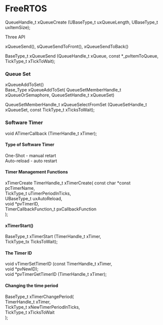 # FreeRTOS

QueueHandle_t xQueueCreate (UBaseType_t uxQueueLength, UBaseType_t uxItemSize);

Three API

xQueueSend(), sQueueSendToFront(), xQueueSendToBack()

BaseType_t xQueueSend (QueueHandle_t xQueue, const *_pvItemToQueue, TickType_t xTickToWait);


<H3> Queue Set</H3>
xQueueAddToSet() <br>
Base_Type xQueueAddToSet( QueueSetMemberHandle_t xQueueOrSemaphore, QueueSetHandle_t xQueueSet) <br>

QueueSetMemberHandle_t xQueueSelectFromSet (QueueSetHandle_t xQueueSet, const TickType_t xTicksToWait); <br>

<H3>Software Timer</H3>
void ATimerCallback (TimerHandle_t xTimer);
<H4>Type of Software Timer</H4>
One-Shot - manual retart<br> 
Auto-reload - auto restart<br>

<H4>Timer Management Functions</H4>
xTimerCreate
TimerHandle_t xTimerCreate(
                          const char *const pcTimerName, <br>
                          TickType_t uTimerPeriodInTicks, <br>
                          UBaseType_t uxAutoReload, <br>
                          void *pvTimerID, <br>
                          TimerCallbackFunction_t pxCallbackFunction <br>
                          ); <br>
                          
<H4>xTimerStart()</H4>
BaseType_t xTimerStart (TimerHandle_t xTimer,<br>
TickType_tx TicksToWait);

<H4>The Timer ID </H4>
void vTimerSetTimerID (const TimerHandle_t xTimer,<br>
void *pvNewID); <br>
void *pvTimerGetTimerID (TimerHandle_t xTimer);
<H4>Changing the time period</H4>
BaseType_t xTimerChangePeriod( <br>
TimerHandle_t xTimer,<br>
TickType_t xNewTimerPeriodInTicks,<br>
TickType_t xTicksToWait <br>
);
